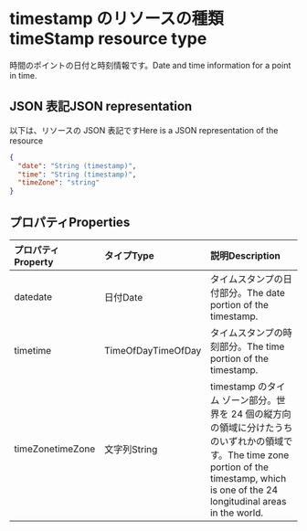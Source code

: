 # <a name="timestamp-resource-type"></a><span data-ttu-id="f4637-101">timestamp のリソースの種類</span><span class="sxs-lookup"><span data-stu-id="f4637-101">timeStamp resource type</span></span>

<span data-ttu-id="f4637-102">時間のポイントの日付と時刻情報です。</span><span class="sxs-lookup"><span data-stu-id="f4637-102">Date and time information for a point in time.</span></span>

## <a name="json-representation"></a><span data-ttu-id="f4637-103">JSON 表記</span><span class="sxs-lookup"><span data-stu-id="f4637-103">JSON representation</span></span>

<span data-ttu-id="f4637-104">以下は、リソースの JSON 表記です</span><span class="sxs-lookup"><span data-stu-id="f4637-104">Here is a JSON representation of the resource</span></span>

<!-- {
  "blockType": "resource",
  "optionalProperties": [

  ],
  "@odata.type": "microsoft.graph.timeStamp"
}-->

```json
{
  "date": "String (timestamp)",
  "time": "String (timestamp)",
  "timeZone": "string"
}

```
## <a name="properties"></a><span data-ttu-id="f4637-105">プロパティ</span><span class="sxs-lookup"><span data-stu-id="f4637-105">Properties</span></span>
| <span data-ttu-id="f4637-106">プロパティ</span><span class="sxs-lookup"><span data-stu-id="f4637-106">Property</span></span>       | <span data-ttu-id="f4637-107">タイプ</span><span class="sxs-lookup"><span data-stu-id="f4637-107">Type</span></span>    |<span data-ttu-id="f4637-108">説明</span><span class="sxs-lookup"><span data-stu-id="f4637-108">Description</span></span>|
|:---------------|:--------|:----------|
|<span data-ttu-id="f4637-109">date</span><span class="sxs-lookup"><span data-stu-id="f4637-109">date</span></span>|<span data-ttu-id="f4637-110">日付</span><span class="sxs-lookup"><span data-stu-id="f4637-110">Date</span></span>|<span data-ttu-id="f4637-111">タイムスタンプの日付部分。</span><span class="sxs-lookup"><span data-stu-id="f4637-111">The date portion of the timestamp.</span></span>|
|<span data-ttu-id="f4637-112">time</span><span class="sxs-lookup"><span data-stu-id="f4637-112">time</span></span>|<span data-ttu-id="f4637-113">TimeOfDay</span><span class="sxs-lookup"><span data-stu-id="f4637-113">TimeOfDay</span></span>|<span data-ttu-id="f4637-114">タイムスタンプの時刻部分。</span><span class="sxs-lookup"><span data-stu-id="f4637-114">The time portion of the timestamp.</span></span>|
|<span data-ttu-id="f4637-115">timeZone</span><span class="sxs-lookup"><span data-stu-id="f4637-115">timeZone</span></span>|<span data-ttu-id="f4637-116">文字列</span><span class="sxs-lookup"><span data-stu-id="f4637-116">String</span></span>|<span data-ttu-id="f4637-117">timestamp のタイム ゾーン部分。世界を 24 個の縦方向の領域に分けたうちのいずれかの領域です。</span><span class="sxs-lookup"><span data-stu-id="f4637-117">The time zone portion of the timestamp, which is one of the 24 longitudinal areas in the world.</span></span>|

<!-- uuid: 8fcb5dbc-d5aa-4681-8e31-b001d5168d79
2015-10-25 14:57:30 UTC -->
<!-- {
  "type": "#page.annotation",
  "description": "timeStamp resource",
  "keywords": "",
  "section": "documentation",
  "tocPath": ""
}-->